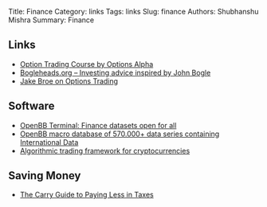 Title: Finance
Category: links
Tags: links
Slug: finance
Authors: Shubhanshu Mishra
Summary: Finance


## Links

* [Option Trading Course by Options Alpha](https://optionalpha.com/courses) 
* [Bogleheads.org – Investing advice inspired by John Bogle](https://www.bogleheads.org/) 
* [Jake Broe on Options Trading](https://www.youtube.com/watch?v=5KfCKI5JlW8&list=PLscTZuOqKWIxSZzy4ObKWDznEsCot_1HU) 


## Software

* [OpenBB Terminal: Finance datasets open for all](https://github.com/OpenBB-finance/OpenBBTerminal) 
* [OpenBB macro database of 570.000+ data series containing International Data](https://github.com/OpenBB-finance/MacroDatabase) 
* [Algorithmic trading framework for cryptocurrencies](https://github.com/ivopetiz/algotrading) 


## Saving Money

* [The Carry Guide to Paying Less in Taxes](https://carryhq.notion.site/The-Carry-Guide-to-Paying-Less-in-Taxes-10b2b4da52698034a44de8367f15650d)